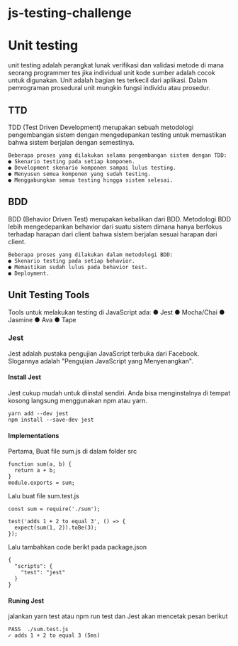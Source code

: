 # js-testing-challenge

# Unit testing

unit testing adalah perangkat lunak verifikasi dan validasi metode di mana seorang programmer tes jika individual unit kode sumber adalah cocok untuk digunakan. Unit adalah bagian tes terkecil dari aplikasi. Dalam pemrograman prosedural unit mungkin fungsi individu atau prosedur.

## TTD

TDD (Test Driven Development) merupakan sebuah metodologi pengembangan sistem dengan mengedepankan testing untuk memastikan bahwa sistem berjalan dengan semestinya.

```
Beberapa proses yang dilakukan selama pengembangan sistem dengan TDD:
● Skenario testing pada setiap komponen.
● Development skenario komponen sampai lulus testing.
● Menyusun semua komponen yang sudah testing.
● Menggabungkan semua testing hingga sistem selesai. 
```

## BDD

BDD (Behavior Driven Test) merupakan kebalikan dari BDD. Metodologi BDD lebih mengedepankan behavior dari suatu sistem dimana hanya berfokus terhadap harapan dari client bahwa sistem berjalan sesuai harapan dari client.

```
Beberapa proses yang dilakukan dalam metodologi BDD:
● Skenario testing pada setiap behavior.
● Memastikan sudah lulus pada behavior test.
● Deployment.
```

## Unit Testing Tools

Tools untuk melakukan testing di JavaScript ada:
● Jest
● Mocha/Chai 
● Jasmine
● Ava
● Tape


### Jest

Jest adalah pustaka pengujian JavaScript terbuka dari Facebook. Slogannya adalah "Pengujian JavaScript yang Menyenangkan". 

#### Install Jest

Jest cukup mudah untuk diinstal sendiri. Anda bisa menginstalnya di tempat kosong langsung menggunakan npm atau yarn.
```
yarn add --dev jest
npm install --save-dev jest
```

#### Implementations
Pertama, Buat file sum.js di dalam folder src

```
function sum(a, b) {
  return a + b;
}
module.exports = sum;
```

Lalu buat file sum.test.js

```
const sum = require('./sum');

test('adds 1 + 2 to equal 3', () => {
  expect(sum(1, 2)).toBe(3);
});
```

Lalu tambahkan code berikt pada package.json

```
{
  "scripts": {
    "test": "jest"
  }
}
```

#### Runing Jest

jalankan yarn test atau npm run test dan Jest akan mencetak pesan berikut

```
PASS  ./sum.test.js
✓ adds 1 + 2 to equal 3 (5ms)
```
